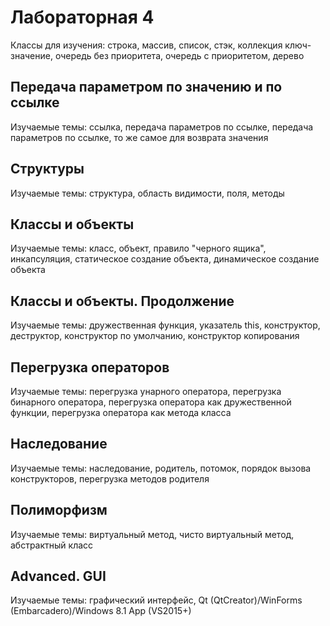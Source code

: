 # Лабораторная 4

Классы для изучения: строка, массив, список, стэк, коллекция ключ-значение, очередь без приоритета, очередь с приоритетом, дерево

## Передача параметром по значению и по ссылке

Изучаемые темы: ссылка, передача параметров по ссылке, передача параметров по ссылке, то же самое для возврата значения

## Структуры

Изучаемые темы: структура, область видимости, поля, методы

## Классы и объекты

Изучаемые темы: класс, объект, правило "черного ящика", инкапсуляция, статическое создание объекта, динамическое создание объекта

## Классы и объекты. Продолжение

Изучаемые темы: дружественная функция, указатель this, конструктор, деструктор, конструктор по умолчанию, конструктор копирования

## Перегрузка операторов

Изучаемые темы: перегрузка унарного оператора, перегрузка бинарного оператора, перегрузка оператора как дружественной функции, перегрузка оператора как метода класса

## Наследование

Изучаемые темы: наследование, родитель, потомок, порядок вызова конструкторов, перегрузка методов родителя

## Полиморфизм

Изучаемые темы: виртуальный метод, чисто виртуальный метод, абстрактный класс

## Advanced. GUI

Изучаемые темы: графический интерфейс, Qt (QtCreator)/WinForms (Embarcadero)/Windows 8.1 App (VS2015+)